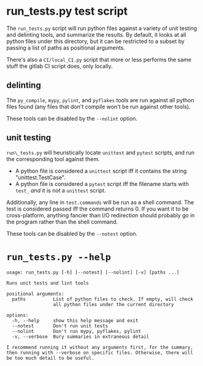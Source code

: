 # run\_tests.py test script

The `run_tests.py` script will run python files against a variety of
unit testing and delinting tools, and summarize the results.
By default, it looks at all python files under this directory, but it
can be restricted to a subset by passing a list of paths as positional
arguments.

There's also a `CI/local_CI.py` script that more or less performs the same
stuff the gitlab CI script does, only locally.

## delinting

The `py_compile`, `mypy`, `pylint`, and `pyflakes` tools are run
against all python files found (any files that don't compile won't be
run against other tools).

These tools can be disabled by the `--nolint` option.

## unit testing

`run\_tests.py` will heuristically locate `unittest` and `pytest` scripts,
and run the corresponding tool against them.

  * A python file is considered a `unittest` script iff it contains the
string "unittest.TestCase".
  * A python file is considered a `pytest` script iff the filename starts
with `test_` *and* it is not a `unittest` script.

Additionally, any line in `test.commands` will be run as a shell
command. The test is considered passed iff the command returns 0.
If you want it to be cross-platform, anything fancier than I/O
redirection should probably go in the program rather than the shell
command.

These tools can be disabled by the `--notest` option.

# `run_tests.py --help`
```
usage: run_tests.py [-h] [--notest] [--nolint] [-v] [paths ...]

Runs unit tests and lint tools

positional arguments:
  paths          List of python files to check. If empty, will check 
                 all python files under the current directory

options:
  -h, --help     show this help message and exit
  --notest       Don't run unit tests
  --nolint       Don't run mypy, pyflakes, pylint
  -v, --verbose  Bury summaries in extraneous detail

I recommend running it without any arguments first, for the summary,
then running with --verbose on specific files. Otherwise, there will
be too much detail to be useful.
```


